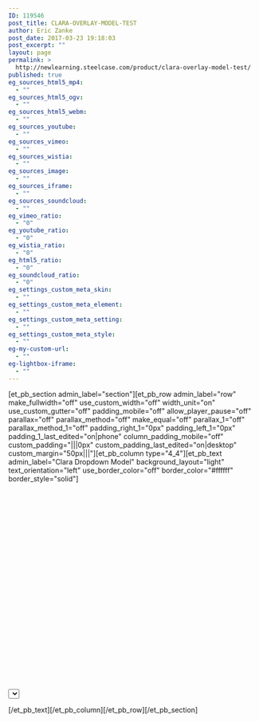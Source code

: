 ```yaml
---
ID: 119546
post_title: CLARA-OVERLAY-MODEL-TEST
author: Eric Zanke
post_date: 2017-03-23 19:18:03
post_excerpt: ""
layout: page
permalink: >
  http://newlearning.steelcase.com/product/clara-overlay-model-test/
published: true
eg_sources_html5_mp4:
  - ""
eg_sources_html5_ogv:
  - ""
eg_sources_html5_webm:
  - ""
eg_sources_youtube:
  - ""
eg_sources_vimeo:
  - ""
eg_sources_wistia:
  - ""
eg_sources_image:
  - ""
eg_sources_iframe:
  - ""
eg_sources_soundcloud:
  - ""
eg_vimeo_ratio:
  - "0"
eg_youtube_ratio:
  - "0"
eg_wistia_ratio:
  - "0"
eg_html5_ratio:
  - "0"
eg_soundcloud_ratio:
  - "0"
eg_settings_custom_meta_skin:
  - ""
eg_settings_custom_meta_element:
  - ""
eg_settings_custom_meta_setting:
  - ""
eg_settings_custom_meta_style:
  - ""
eg-my-custom-url:
  - ""
eg-lightbox-iframe:
  - ""
---
```

[et_pb_section admin_label="section"][et_pb_row admin_label="row" make_fullwidth="off" use_custom_width="off" width_unit="on" use_custom_gutter="off" padding_mobile="off" allow_player_pause="off" parallax="off" parallax_method="off" make_equal="off" parallax_1="off" parallax_method_1="off" padding_right_1="0px" padding_left_1="0px" padding_1_last_edited="on|phone" column_padding_mobile="off" custom_padding="|||0px" custom_padding_last_edited="on|desktop" custom_margin="50px|||"][et_pb_column type="4_4"][et_pb_text admin_label="Clara Dropdown Model" background_layout="light" text_orientation="left" use_border_color="off" border_color="#ffffff" border_style="solid"]

<meta charset="utf-8">
	<title>Clara Dropdown Model</title>
	
<style type="text/css">
	
#content > div {
  position: absolute;
  top: 0px;
  left: 650px;
  visibility: hidden;
}

@media (max-width: 700px) {
  #content > div {
    top: 500px;
    left: 0px;
  }
}

.italic {
  font-style: italic;
  font-size: 18px;
}

.normal {
  font-style: normal;
  font-size: 12px;
}

.oblique {
  font-style: oblique;
  font-size: 22px;
}
	
</style>




<div id="player" style="width: 600px; height: 400px;">
  <div id="clara-embed" style="width: 600px; height: 400px;"></div>
</div>
<div id="controls">
  <select id="cameraSelect">
  </select>
</div>

<div id="content">
  <div id="wellbeing" class="italic">
    <img src="https://dumy1g3ng547g.cloudfront.net/content/themes/steelcase/img/logo.svg">
    <ul>
      <li>Coffee</li>
      <li>Tea</li>
      <li>Milk</li>
    </ul>
  </div>
  <div id="workplace" class="normal">
    <img src="https://dumy1g3ng547g.cloudfront.net/content/themes/steelcase/img/logo.svg">
    <ul>
      <li>Coffee</li>
      <li>Tea</li>
      <li>Milk</li>
    </ul>
  </div>
  <div id="postures" class="oblique">
    <img src="https://dumy1g3ng547g.cloudfront.net/content/themes/steelcase/img/logo.svg">
    <ul>
      <li>Coffee</li>
      <li>Tea</li>
      <li>Milk</li>
    </ul>
  </div>
  <div id="antimicrobial" class="italic">
    <img src="https://dumy1g3ng547g.cloudfront.net/content/themes/steelcase/img/logo.svg">
    <ul>
      <li>Coffee</li>
      <li>Tea</li>
      <li>Milk</li>
    </ul>
  </div>
  <div id="collab" class="normal">
    <img src="https://dumy1g3ng547g.cloudfront.net/content/themes/steelcase/img/logo.svg">
    <ul>
      <li>Coffee</li>
      <li>Tea</li>
      <li>Milk</li>
    </ul>
  </div>
  <div id="cables" class="oblique">
    <img src="https://dumy1g3ng547g.cloudfront.net/content/themes/steelcase/img/logo.svg">     
    <ul>
      <li>Coffee</li>
      <li>Tea</li>
      <li>Milk</li>
    </ul>
  </div>
  <div id="sensing" class="italic">
    <img src="https://dumy1g3ng547g.cloudfront.net/content/themes/steelcase/img/logo.svg">    
    <ul>
      <li>Coffee</li>
      <li>Tea</li>
      <li>Milk</li>
    </ul>
  </div>
  <div id="health" class="normal">
    <img src="https://dumy1g3ng547g.cloudfront.net/content/themes/steelcase/img/logo.svg">     
    <ul>
      <li>Coffee</li>
      <li>Tea</li>
      <li>Milk</li>
    </ul>
  </div>
</div>
  
<script src="https://steelcase.clara.io/js/claraplayer.min.js"></script> 

<script>
const ids = {
  '9db43c80-4671-4c85-b481-17d1b4c92c3b': 'wellbeing',
  '7774b92d-ba6b-44e8-b2e8-00a5e3c494d5': 'workplace',
  'e665f0d5-60e9-492f-b67c-9ff95fe6fb01': 'postures',
  'ea9d7ad8-0ebe-4dc7-892a-3b3d8ae5b66d': 'antimicrobial',
  '8766ff74-8d88-466e-ba06-46b87c0b1a66': 'collab',
  '64976508-875c-4d93-83f3-8335857ffe96': 'cables',
  '3a9b7cf9-6000-450c-a11e-ab194636c00c': 'sensing',
  '6f924f5c-80c7-4b0e-906e-48cb6f96747c': 'health',
};

const cameraSelect = document.getElementById('cameraSelect');
cameraSelect.onchange = function(ev) {
   var id = ev.target.value;
   var divs = document.getElementById('content').children;
   for(var i = 0; i < divs.length; i++) {
     var state = 'hidden';
     if(divs[i].id === ids[ev.target.value])
       state = 'visible';
     divs[i].style.visibility = state;
   }
   clara.player.animateCameraTo(id, 500);
}

var clara = claraplayer('clara-embed'); 
clara.on('loaded', function() { console.log('Clara player is loaded and ready'); }); 
clara.sceneIO.fetchAndUse("1613b124-6f9f-48ca-a2c5-52e40db046aa"); 
clara.on('loaded', () => { 
  const cameras = clara.scene.getAll({type: 'Camera', property: 'name'}); 
  for(let id in cameras) { 
    cameraSelect.options[cameraSelect.options.length] = new Option(cameras[id], id);
  } 
  clara.player.hideTool('home');
  clara.player.hideTool('pan');
  clara.player.hideTool('zome');
  clara.player.hideTool('orbit');
});


</script>

[/et_pb_text][/et_pb_column][/et_pb_row][/et_pb_section]